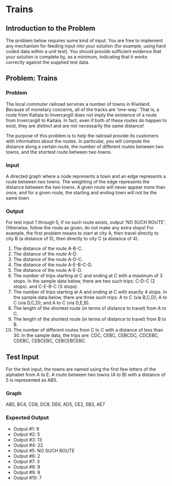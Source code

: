Trains
======

## Introduction to the Problem

The problem below requires some kind of input. You are free to implement
any mechanism for feeding input into your solution (for example, using hard
coded data within a unit test).  You should provide sufficient evidence
that your solution is complete by, as a minimum, indicating that it works
correctly against the supplied test data.


## Problem:  Trains

### Problem

The local commuter railroad services a number of towns in
Kiwiland.  Because of monetary concerns, all of the tracks are 'one-way.'
That is, a route from Kaitaia to Invercargill does not imply the existence
of a route from Invercargill to Kaitaia.  In fact, even if both of these
routes do happen to exist, they are distinct and are not necessarily the
same distance!

The purpose of this problem is to help the railroad provide its customers
with information about the routes.  In particular, you will compute the
distance along a certain route, the number of different routes between two
towns, and the shortest route between two towns.

### Input

A directed graph where a node represents a town and an edge
represents a route between two towns.  The weighting of the edge represents
the distance between the two towns.  A given route will never appear more
than once, and for a given route, the starting and ending town will not be
the same town.

### Output
For test input 1 through 5, if no such route exists, output 'NO
SUCH ROUTE'.  Otherwise, follow the route as given; do not make any extra
stops!  For example, the first problem means to start at city A, then
travel directly to city B (a distance of 5), then directly to city C (a
distance of 4).

1.  The distance of the route A-B-C.
2.  The distance of the route A-D.
3.  The distance of the route A-D-C.
4.  The distance of the route A-E-B-C-D.
5.  The distance of the route A-E-D.
6.  The number of trips starting at C and ending at C with a maximum of 3
    stops.  In the sample data below, there are two such trips: C-D-C (2
    stops). and C-E-B-C (3 stops).
7.  The number of trips starting at A and ending at C with exactly 4 stops.
    In the sample data below, there are three such trips: A to C (via B,C,D); A
    to C (via D,C,D); and A to C (via D,E,B).
8.  The length of the shortest route (in terms of distance to travel) from A
    to C.
9.  The length of the shortest route (in terms of distance to travel) from B
    to B.
10. The number of different routes from C to C with a distance of less than
    30.  In the sample data, the trips are: CDC, CEBC, CEBCDC, CDCEBC, CDEBC,
    CEBCEBC, CEBCEBCEBC.

## Test Input

For the test input, the towns are named using the first few letters of the
alphabet from A to E.  A route between two towns (A to B) with a distance
of 5 is represented as AB5.

### Graph

AB5, BC4, CD8, DC8, DE6, AD5, CE2, EB3, AE7

### Expected Output

- Output #1: 9
- Output #2: 5
- Output #3: 13
- Output #4: 22
- Output #5: NO SUCH ROUTE
- Output #6: 2
- Output #7: 3
- Output #8: 9
- Output #9: 9
- Output #10: 7
  